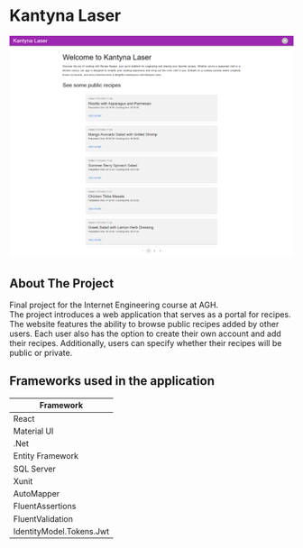 # Kantyna Laser

[![Product Name Screen Shot][product-screenshot]](https://example.com)

## About The Project

Final project for the Internet Engineering course at AGH. </br>
The project introduces a web application that serves as a portal for recipes.
The website features the ability to browse public recipes added by other users. Each user also has the option to create their own account and add their recipes. Additionally, users can specify whether their recipes will be public or private.

## Frameworks used in the application

| Framework         |
| -------------     |
| React             | 
| Material UI       |   
| .Net              |
| Entity Framework  | 
| SQL Server        |
| Xunit             |
| AutoMapper        |
| FluentAssertions  |
| FluentValidation  |
| IdentityModel.Tokens.Jwt |


[product-screenshot]: KantynaLaser/images/KantynaLaser.png
[React.js]: https://img.shields.io/badge/React-20232A?style=for-the-badge&logo=react&logoColor=61DAFB
[DotNet]: https://img.shields.io/badge/.Net-gray?logo=dotnet
